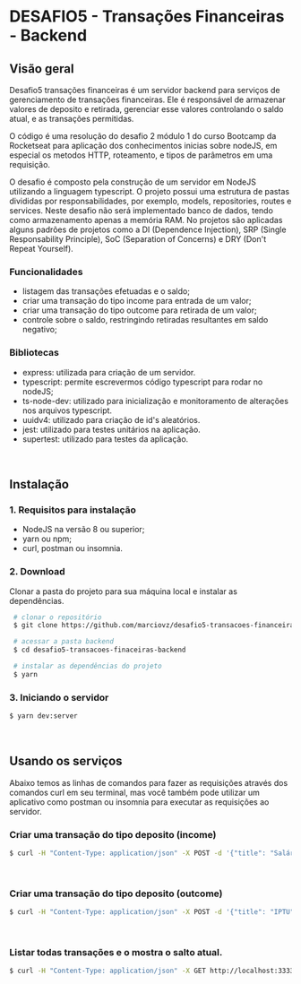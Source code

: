 


# DESAFIO5 - Transações Financeiras - Backend

## Visão geral
Desafio5 transações financeiras é um servidor backend para serviços de gerenciamento de transações financeiras.
Ele é responsável de armazenar valores de deposito e retirada, gerenciar esse valores controlando o saldo atual,
e as transações permitidas.

O código é uma resolução do desafio 2 módulo 1 do curso Bootcamp da Rocketseat para aplicação dos conhecimentos inicias sobre nodeJS, em especial os metodos HTTP, roteamento, e tipos de parâmetros em uma requisição.

O desafio é composto pela construção de um servidor em NodeJS utilizando a linguagem typescript. O projeto possui uma estrutura de pastas divididas por responsabilidades, por exemplo, models, repositories, routes e services.
Neste desafio não será implementado banco de dados, tendo como armazenamento apenas a memória RAM.
No projetos são aplicadas alguns padrões de projetos como a DI (Dependence Injection), SRP (Single Responsability Principle), SoC (Separation of Concerns) e DRY (Don't Repeat Yourself).

### Funcionalidades
- listagem das transações efetuadas e o saldo;
- criar uma transação do tipo income para entrada de um valor;
- criar uma transação do tipo outcome para retirada de um valor;
- controle sobre o saldo, restringindo retiradas resultantes em saldo negativo;


### Bibliotecas
- express: utilizada para criação de um servidor.
- typescript: permite escrevermos código typescript para rodar no nodeJS;
- ts-node-dev: utilizado para inicialização e monitoramento de alterações nos arquivos typescript.
- uuidv4: utilizado para criação de id's aleatórios.
- jest: utilizado para testes unitários na aplicação.
- supertest: utilizado para testes da aplicação.

<br />

## Instalação

### 1. Requisitos para instalação
- NodeJS na versão 8 ou superior;
- yarn ou npm;
- curl, postman ou insomnia.

### 2. Download

Clonar a pasta do projeto para sua máquina local e instalar as dependências.
```bash
 # clonar o repositório
 $ git clone https://github.com/marciovz/desafio5-transacoes-financeiras-backend.git

 # acessar a pasta backend
 $ cd desafio5-transacoes-finaceiras-backend

 # instalar as dependências do projeto
 $ yarn
```
### 3. Iniciando o servidor
```bash
$ yarn dev:server
```

<br />

## Usando os serviços

Abaixo temos as linhas de comandos para fazer as requisições através dos comandos curl em seu terminal, mas você também pode utilizar um aplicativo como postman ou insomnia para executar as requisições ao servidor.

 ### Criar uma transação do tipo deposito (income)
```bash
$ curl -H "Content-Type: application/json" -X POST -d '{"title": "Salário" , "value": 3000, "type": "income"}' http://localhost:3333/transactions
```
<br />

 ### Criar uma transação do tipo deposito (outcome)
```bash
$ curl -H "Content-Type: application/json" -X POST -d '{"title": "IPTU" , "value": 800, "type": "outcome"}' http://localhost:3333/transactions
```
<br />

 ### Listar todas transações e o mostra o salto atual.
```bash
$ curl -H "Content-Type: application/json" -X GET http://localhost:3333/transactions
```
<br />
